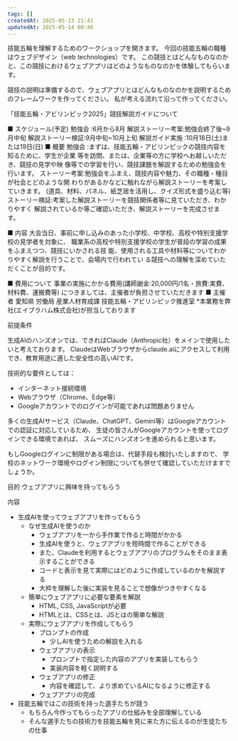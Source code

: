 ```yaml
---
tags: []
createdAt: 2025-05-13 21:41
updatedAt: 2025-05-14 00:46
---
```



技能五輪を理解するためのワークショップを開きます。
今回の技能五輪の職種はウェブデザイン（web technologies）です。
この競技とはどんなものなのかと、この競技におけるウェブアプリはどのようなものなのかを体験してもらいます。

競技の説明は準備するので、ウェブアプリとはどんなものなのかを説明するためのフレームワークを作ってください。
私が考える流れて沿って作ってください。


「技能五輪・アビリンピック2025」競技解説ガイドについて

■ スケジュール(予定)
勉強会 :6月から8月
解説ストーリー考案:勉強会終了後~9月中旬
解説ストーリー検証:9月中旬~10月上旬
解説ガイド実施 :10月18日(土)または19日(日)
■ 概要
勉強会 :まずは、技能五輪・アビリンピックの競技内容を知るために、学生が企業
等を訪問、または、企業等の方に学校へお越しいただき、競技の見学や映
像等での学習を行い、競技課題を解説するための勉強会を行います。
ストーリー考案:勉強会をふまえ、競技内容や魅力、その職種・種目が社会とどのような関
わりがあるかなどに触れながら解説ストーリーを考案していきます。
(道具、材料、パネル、紙芝居を活用し、クイズ形式を盛り込む等)
ストーリー検証:考案した解説ストーリーを競技関係者等に見ていただき、わかりやすく
解説されているか等ご確認いただき、解説ストーリーを完成させます。

■ 内容
大会当日、事前に申し込みのあった小学校、中学校、高校や特別支援学校の見学者を対象に、
職業系の高校や特別支援学校の学生が普段の学習の成果をふまえつつ、競技にいかされる技
能、使用される工具や材料等についてわかりやすく解説を行うことで、会場内で行われてい
る競技への理解を深めていただくことが目的です。

■ 費用について
事業の実施にかかる費用(講師謝金:20,000円/1名・旅費:実費、材料費、運搬費等)
につきましては、主催者が負担させていただきます
■ 主催者
愛知県 労働局 産業人材育成課 技能五輪・アビリンピック推進室
*本業務を弊社(エイブラハム株式会社)が担当しております


前提条件

生成AIのハンズオンでは、できればClaude（Anthropic社）をメインで使用したいと考えております。
ClaudeはWebブラウザからclaude.aiにアクセスして利用でき、教育用途に適した安全性の高いAIです。

技術的な要件としては：
- インターネット接続環境
- Webブラウザ（Chrome、Edge等）
- Googleアカウントでのログインが可能であれば問題ありません

多くの生成AIサービス（Claude、ChatGPT、Gemini等）はGoogleアカウントでの認証に対応しているため、
生徒の皆さんがGoogleアカウントを使ってログインできる環境であれば、
スムーズにハンズオンを進められると思います。

もしGoogleログインに制限がある場合は、代替手段も検討いたしますので、
学校のネットワーク環境やログイン制限についても併せて確認していただけますでしょうか。


目的
ウェブアプリに興味を持ってもらう

内容
- 生成AIを使ってウェブアプリを作ってもらう
  - なぜ生成AIを使うのか
    - ウェブアプリを一から手作業で作ると時間がかかる
    - 生成AIを使うと、ウェブアプリを短時間で作ることができる
    - また、Claudeを利用するとウェブアプリのプログラムをそのまま表示することができる
    - コードと表示を見て実際にはどのように作成しているのかを解説する
    - 大枠を理解した後に実装を見ることで想像がつきやすくなる
  - 簡単にウェブアプリに必要な要素を解説
    - HTML, CSS, JavaScriptが必要
    - HTMLとは、CSSとは、JSとはの簡単な解説
  - 実際にウェブアプリを作成してもらう
    - プロンプトの作成
      - 少しAIを使うための解説を入れる
    - ウェブアプリの表示
      - プロンプトで指定した内容のアプリを実装してもらう
      - 実装内容を軽く説明する
    - ウェブアプリの修正
      - 内容を確認して、より求めているAIになるように修正する
    - ウェブアプリの完成
- 技能五輪ではこの技術を持った選手たちが競う
  - もちろん今作ってもらったアプリの仕組みを全部理解している
  - そんな選手たちの技術力を技能五輪を見に来た方に伝えるのが生徒たちの仕事